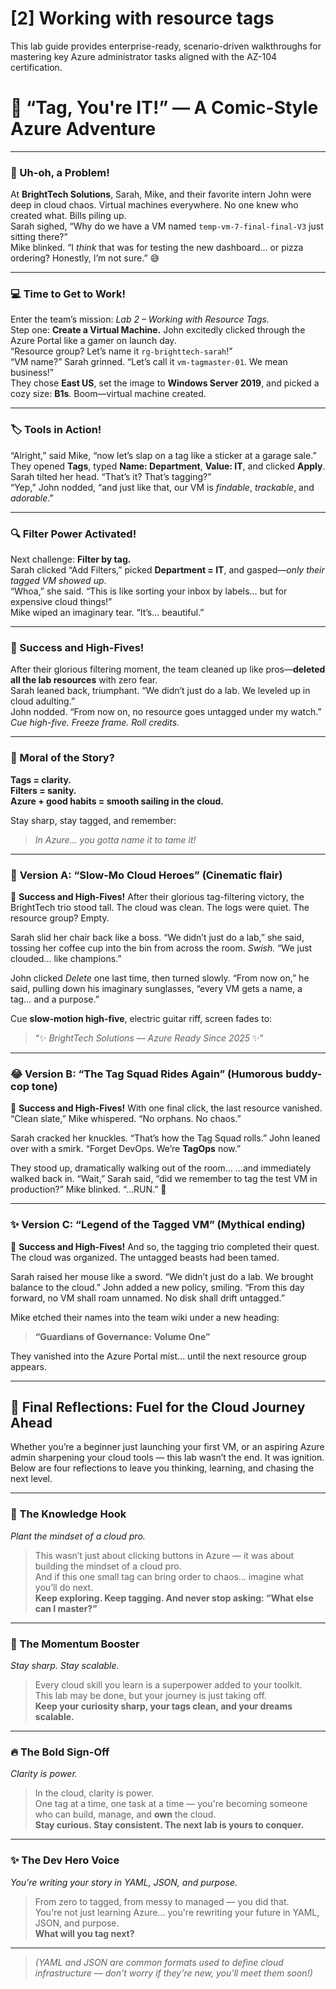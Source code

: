 # [2] Working with resource tags

This lab guide provides enterprise-ready, scenario-driven walkthroughs for mastering key Azure administrator tasks aligned with the AZ-104 certification.

# 🎉 **“Tag, You're IT!” — A Comic-Style Azure Adventure**

---

### 🧩 Uh-oh, a Problem!

At **BrightTech Solutions**, Sarah, Mike, and their favorite intern John were deep in cloud chaos. Virtual machines everywhere. No one knew who created what. Bills piling up.  
Sarah sighed, “Why do we have a VM named `temp-vm-7-final-final-V3` just sitting there?”  
Mike blinked. “I *think* that was for testing the new dashboard... or pizza ordering? Honestly, I’m not sure.” 😅  

---

### 💻 Time to Get to Work!

Enter the team’s mission: *Lab 2 – Working with Resource Tags.*  
Step one: **Create a Virtual Machine.** John excitedly clicked through the Azure Portal like a gamer on launch day.  
“Resource group? Let’s name it `rg-brighttech-sarah`!”  
“VM name?” Sarah grinned. “Let’s call it `vm-tagmaster-01`. We mean business!”  
They chose **East US**, set the image to **Windows Server 2019**, and picked a cozy size: **B1s**. Boom—virtual machine created.

---

### 🏷️ Tools in Action!

“Alright,” said Mike, “now let’s slap on a tag like a sticker at a garage sale.”  
They opened **Tags**, typed **Name: Department**, **Value: IT**, and clicked **Apply**.  
Sarah tilted her head. “That’s it? That’s tagging?”  
“Yep,” John nodded, “and just like that, our VM is *findable*, *trackable*, and *adorable*.”

---

### 🔍 Filter Power Activated!

Next challenge: **Filter by tag.**  
Sarah clicked “Add Filters,” picked **Department = IT**, and gasped—*only their tagged VM showed up*.  
“Whoa,” she said. “This is like sorting your inbox by labels… but for expensive cloud things!”  
Mike wiped an imaginary tear. “It’s… beautiful.”

---

### 🧹 Success and High-Fives!

After their glorious filtering moment, the team cleaned up like pros—**deleted all the lab resources** with zero fear.  
Sarah leaned back, triumphant. “We didn’t just do a lab. We leveled up in cloud adulting.”  
John nodded. “From now on, no resource goes untagged under my watch.”  
*Cue high-five. Freeze frame. Roll credits.*

---

### 🚀 Moral of the Story?

**Tags = clarity.**  
**Filters = sanity.**  
**Azure + good habits = smooth sailing in the cloud.**

Stay sharp, stay tagged, and remember:  
> *In Azure... you gotta name it to tame it!*

---

### 🌟 **Version A: “Slow-Mo Cloud Heroes” (Cinematic flair)**

🧹 **Success and High-Fives!**
After their glorious tag-filtering victory, the BrightTech trio stood tall. The cloud was clean. The logs were quiet. The resource group? Empty.

Sarah slid her chair back like a boss. “We didn’t just do a lab,” she said, tossing her coffee cup into the bin from across the room. *Swish.* “We just clouded... like champions.”

John clicked *Delete* one last time, then turned slowly. “From now on,” he said, pulling down his imaginary sunglasses, “every VM gets a name, a tag... and a purpose.”

Cue **slow-motion high-five**, electric guitar riff, screen fades to:

> “✨ *BrightTech Solutions — Azure Ready Since 2025* ✨”

---

### 😂 **Version B: “The Tag Squad Rides Again” (Humorous buddy-cop tone)**

🧹 **Success and High-Fives!**
With one final click, the last resource vanished. “Clean slate,” Mike whispered. “No orphans. No chaos.”

Sarah cracked her knuckles. “That’s how the Tag Squad rolls.”
John leaned over with a smirk. “Forget DevOps. We’re **TagOps** now.”

They stood up, dramatically walking out of the room...
...and immediately walked back in. “Wait,” Sarah said, “did we remember to tag the test VM in production?”
Mike blinked. “...RUN.” 🚨

---

### ✨ **Version C: “Legend of the Tagged VM” (Mythical ending)**

🧹 **Success and High-Fives!**
And so, the tagging trio completed their quest. The cloud was organized. The untagged beasts had been tamed.

Sarah raised her mouse like a sword. “We didn’t just do a lab. We brought balance to the cloud.”
John added a new policy, smiling. “From this day forward, no VM shall roam unnamed. No disk shall drift untagged.”

Mike etched their names into the team wiki under a new heading:

> **“Guardians of Governance: Volume One”**

They vanished into the Azure Portal mist... until the next resource group appears.

---

## 🎯 Final Reflections: Fuel for the Cloud Journey Ahead

Whether you’re a beginner just launching your first VM, or an aspiring Azure admin sharpening your cloud tools — this lab wasn’t the end. It was ignition. Below are four reflections to leave you thinking, learning, and chasing the next level.

---

### 🧠 The Knowledge Hook  
*Plant the mindset of a cloud pro.*

> This wasn’t just about clicking buttons in Azure — it was about building the mindset of a cloud pro.  
> And if this one small tag can bring order to chaos... imagine what you’ll do next.  
> **Keep exploring. Keep tagging. And never stop asking: “What else can I master?”**

---

### 🚀 The Momentum Booster  
*Stay sharp. Stay scalable.*

> Every cloud skill you learn is a superpower added to your toolkit.  
> This lab may be done, but your journey is just taking off.  
> **Keep your curiosity sharp, your tags clean, and your dreams scalable.**

---

### 🔥 The Bold Sign-Off  
*Clarity is power.*

> In the cloud, clarity is power.  
> One tag at a time, one task at a time — you're becoming someone who can build, manage, and **own** the cloud.  
> **Stay curious. Stay consistent. The next lab is yours to conquer.**

---

### ✨ The Dev Hero Voice  
*You’re writing your story in YAML, JSON, and purpose.*

> From zero to tagged, from messy to managed — you did that.  
> You're not just learning Azure... you're rewriting your future in YAML, JSON, and purpose.  
> **What will you tag next?**

---
> _(YAML and JSON are common formats used to define cloud infrastructure — don't worry if they're new, you'll meet them soon!)_
